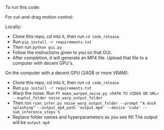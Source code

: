 To run this code:

For cut-and-drag motion control:

Locally:
- Clone this repo, cd into it, then run ```cd code_release```
- Run ```pip install -r requirements.txt```
- Then run ```python gui.py```
- Follow the instructions given to you on that GUI.
- After completion, it will generate an MP4 file. Upload that file to a computer with decent GPU's.

On the computer with a decent GPU (24GB or more VRAM):
- Clone this repo, cd into it, then run ```cd code_release```
- Run ```pip install -r requirements.txt```
- Warp the noise. Run ```PY make_warped_noise.py <PATH TO VIDEO OR URL> --ouptut_folder noise_warp_output_folder```
- Then run ```ryan_infer.py noise_warp_output_folder --prompt "A duck splashing" --output_mp4_path 'output.mp4' --device 'cuda' --num_inference_steps 5```
- Replace folder names and hyperparameters as you see fit! The output will be ```output.mp4```
